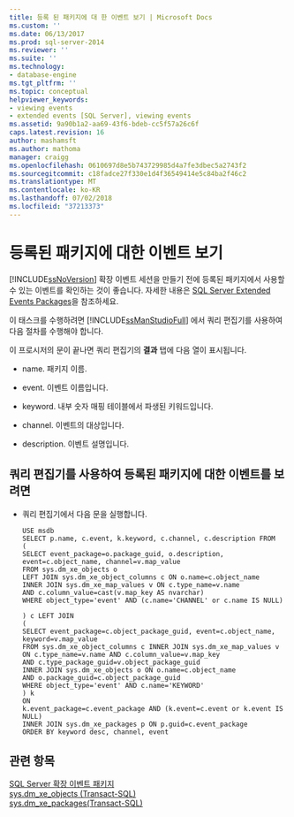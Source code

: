 ```yaml
---
title: 등록 된 패키지에 대 한 이벤트 보기 | Microsoft Docs
ms.custom: ''
ms.date: 06/13/2017
ms.prod: sql-server-2014
ms.reviewer: ''
ms.suite: ''
ms.technology:
- database-engine
ms.tgt_pltfrm: ''
ms.topic: conceptual
helpviewer_keywords:
- viewing events
- extended events [SQL Server], viewing events
ms.assetid: 9a90b1a2-aa69-43f6-bdeb-cc5f57a26c6f
caps.latest.revision: 16
author: mashamsft
ms.author: mathoma
manager: craigg
ms.openlocfilehash: 0610697d8e5b743729985d4a7fe3dbec5a2743f2
ms.sourcegitcommit: c18fadce27f330e1d4f36549414e5c84ba2f46c2
ms.translationtype: MT
ms.contentlocale: ko-KR
ms.lasthandoff: 07/02/2018
ms.locfileid: "37213373"
---
```

# <a name="view-the-events-for-registered-packages"></a>등록된 패키지에 대한 이벤트 보기
  [!INCLUDE[ssNoVersion](../includes/ssnoversion-md.md)] 확장 이벤트 세션을 만들기 전에 등록된 패키지에서 사용할 수 있는 이벤트를 확인하는 것이 좋습니다. 자세한 내용은 [SQL Server Extended Events Packages](../relational-databases/extended-events/sql-server-extended-events-packages.md)을 참조하세요.  
  
 이 태스크를 수행하려면 [!INCLUDE[ssManStudioFull](../includes/ssmanstudiofull-md.md)] 에서 쿼리 편집기를 사용하여 다음 절차를 수행해야 합니다.  
  
 이 프로시저의 문이 끝나면 쿼리 편집기의 **결과** 탭에 다음 열이 표시됩니다.  
  
-   name. 패키지 이름.  
  
-   event. 이벤트 이름입니다.  
  
-   keyword. 내부 숫자 매핑 테이블에서 파생된 키워드입니다.  
  
-   channel. 이벤트의 대상입니다.  
  
-   description. 이벤트 설명입니다.  
  
## <a name="to-view-the-events-for-registered-packages-using-query-editor"></a>쿼리 편집기를 사용하여 등록된 패키지에 대한 이벤트를 보려면  
  
-   쿼리 편집기에서 다음 문을 실행합니다.  
  
    ```  
    USE msdb  
    SELECT p.name, c.event, k.keyword, c.channel, c.description FROM  
    (  
    SELECT event_package=o.package_guid, o.description,   
    event=c.object_name, channel=v.map_value  
    FROM sys.dm_xe_objects o  
    LEFT JOIN sys.dm_xe_object_columns c ON o.name=c.object_name  
    INNER JOIN sys.dm_xe_map_values v ON c.type_name=v.name   
    AND c.column_value=cast(v.map_key AS nvarchar)  
    WHERE object_type='event' AND (c.name='CHANNEL' or c.name IS NULL)  
  
    ) c LEFT JOIN   
    (  
    SELECT event_package=c.object_package_guid, event=c.object_name,   
    keyword=v.map_value  
    FROM sys.dm_xe_object_columns c INNER JOIN sys.dm_xe_map_values v   
    ON c.type_name=v.name AND c.column_value=v.map_key   
    AND c.type_package_guid=v.object_package_guid  
    INNER JOIN sys.dm_xe_objects o ON o.name=c.object_name   
    AND o.package_guid=c.object_package_guid  
    WHERE object_type='event' AND c.name='KEYWORD'   
    ) k  
    ON  
    k.event_package=c.event_package AND (k.event=c.event or k.event IS NULL)  
    INNER JOIN sys.dm_xe_packages p ON p.guid=c.event_package  
    ORDER BY keyword desc, channel, event  
    ```  
  
## <a name="see-also"></a>관련 항목  
 [SQL Server 확장 이벤트 패키지](../relational-databases/extended-events/sql-server-extended-events-packages.md)   
 [sys.dm_xe_objects &#40;Transact-SQL&#41;](/sql/relational-databases/system-dynamic-management-views/sys-dm-xe-objects-transact-sql)   
 [sys.dm_xe_packages&#40;Transact-SQL&#41;](/sql/relational-databases/system-dynamic-management-views/sys-dm-xe-packages-transact-sql)  
  
  

